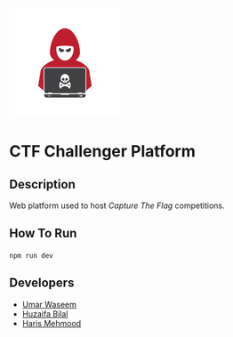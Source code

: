 <img src="./hacker-logo.png" height=200 width=200>

# CTF Challenger Platform

## Description

Web platform used to host _Capture The Flag_ competitions.

## How To Run

`npm run dev`

## Developers

- [Umar Waseem](https://github.com/Umar-Waseem)
- [Huzaifa Bilal](https://github.com/huzaifa-bilal-01)
- [Haris Mehmood](https://github.com/mehmoodharis74)
